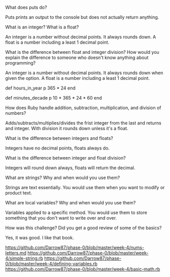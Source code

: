 What does puts do?

Puts prints an output to the console but does not actually return anything.

What is an integer? What is a float?

An integer is a number without decimal points. It always rounds down. A float is a number including a least 1 decimal point.

What is the difference between float and integer division? How would you explain the difference to someone who doesn't know anything about programming?

An integer is a number without decimal points. It always rounds down when given the option. A float is a number including a least 1 decimal point.


def hours_in_year
  p 365 * 24
end

def minutes_decade
  p 10 * 365 * 24 * 60
end


How does Ruby handle addition, subtraction, multiplication, and division of numbers?

Adds/subtracts/multiplies/divides the frist integer from the last and returns and integer. With division it rounds down unless it's a float.

What is the difference between integers and floats?

Integers have no decimal points, floats always do.

What is the difference between integer and float division?

Integers will round down always, floats will return the decimal.

What are strings? Why and when would you use them?

Strings are text essentially. You would use them when you want to modify or product text.

What are local variables? Why and when would you use them?

Variables applied to a specific method. You would use them to store something that you don't want to write over and over.

How was this challenge? Did you get a good review of some of the basics?

Yes, it was good. I like that book.

https://github.com/Darrow87/phase-0/blob/master/week-4/nums-letters.md    https://github.com/Darrow87/phase-0/blob/master/week-4/simple-string.rb    https://github.com/Darrow87/phase-0/blob/master/week-4/defining-variables.rb     https://github.com/Darrow87/phase-0/blob/master/week-4/basic-math.rb